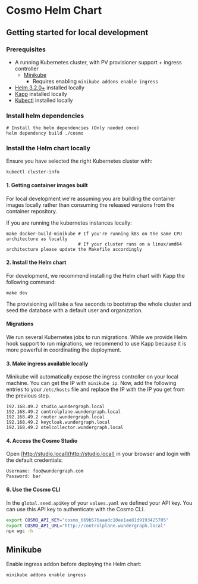 # Cosmo Helm Chart

## Getting started for local development

### Prerequisites
- A running Kubernetes cluster, with PV provisioner support + ingress controller
    - [Minikube](https://minikube.sigs.k8s.io/docs/start/)
      - Requires enabling `minikube addons enable ingress`
- [Helm 3.2.0+](https://helm.sh/docs/intro/install/) installed locally
- [Kapp](https://get-kapp.io/) installed locally
- [Kubectl](https://kubernetes.io/docs/tasks/tools/) installed locally

### Install helm dependencies

```shell
# Install the helm dependencies (Only needed once)
helm dependency build ./cosmo
```

### Install the Helm chart locally

Ensure you have selected the right Kubernetes cluster with:

```shell
kubectl cluster-info
```

#### 1. Getting container images built
For local development we're assuming you are building the container images locally rather than consuming the released versions from the container repository.

If you are running the kubernetes instances locally:
```shell
make docker-build-minikube # If you're running k8s on the same CPU architecture as locally
                           # If your cluster runs on a linux/amd64 architecture please update the Makefile accordingly
```

#### 2. Install the Helm chart

For development, we recommend installing the Helm chart with Kapp the following command:

```shell
make dev
```

The provisioning will take a few seconds to bootstrap the whole cluster and seed the database with a default user and organization.

#### Migrations

We run several Kubernetes jobs to run migrations. While we provide Helm hook support to run migrations, we recommend to use Kapp because it is more powerful in coordinating the deployment.

#### 3. Make ingress available locally

Minikube will automatically expose the ingress controller on your local machine. You can get the IP with `minikube ip`.
Now, add the following entries to your `/etc/hosts` file and replace the IP with the IP you get from the previous step.

```
192.168.49.2 studio.wundergraph.local
192.168.49.2 controlplane.wundergraph.local
192.168.49.2 router.wundergraph.local
192.168.49.2 keycloak.wundergraph.local
192.168.49.2 otelcollector.wundergraph.local
```

#### 4. Access the Cosmo Studio

Open [http://studio.local](http://studio.local) in your browser and login with the default credentials:

```
Username: foo@wundergraph.com
Password: bar
```

#### 6. Use the Cosmo CLI

In the `global.seed.apiKey` of your `values.yaml` we defined your API key. You can use this API key to authenticate with the Cosmo CLI.

```sh
export COSMO_API_KEY="cosmo_669b576aaadc10ee1ae81d9193425705"
export COSMO_API_URL="http://controlplane.wundergraph.local"
npx wgc -h
```

## Minikube

Enable ingress addon before deploying the Helm chart:

```shell
minikube addons enable ingress
```